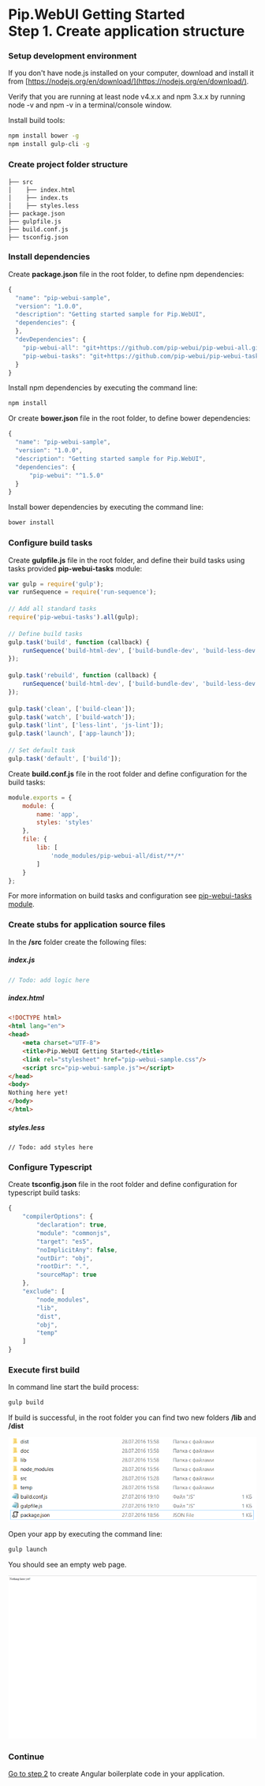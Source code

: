 # Pip.WebUI Getting Started <br/> Step 1. Create application structure

### Setup development environment

If you don't have node.js installed on your computer, download and install it from [https://nodejs.org/en/download/](https://nodejs.org/en/download/).

Verify that you are running at least node v4.x.x and npm 3.x.x by running node -v and npm -v in a terminal/console window.

Install build tools:
```bash
npm install bower -g
npm install gulp-cli -g
```

### Create project folder structure

```
├── src
│    ├── index.html
│    ├── index.ts
│    ├── styles.less
├── package.json
├── gulpfile.js
├── build.conf.js
├── tsconfig.json
```

### Install dependencies

Create **package.json** file in the root folder, to define npm dependencies:

```javascript
{
  "name": "pip-webui-sample",
  "version": "1.0.0",
  "description": "Getting started sample for Pip.WebUI",
  "dependencies": {
  },
  "devDependencies": {
    "pip-webui-all": "git+https://github.com/pip-webui/pip-webui-all.git",
    "pip-webui-tasks": "git+https://github.com/pip-webui/pip-webui-tasks.git"
  }
}

```

Install npm dependencies by executing the command line:
```bash
npm install
```

Or create **bower.json** file in the root folder, to define bower dependencies:

```javascript
{
  "name": "pip-webui-sample",
  "version": "1.0.0",
  "description": "Getting started sample for Pip.WebUI",
  "dependencies": {
      "pip-webui": "^1.5.0"
  }
}

```

Install bower dependencies by executing the command line:
```bash
bower install
```

### Configure build tasks 

Create **gulpfile.js** file in the root folder, and define their build tasks using tasks provided **pip-webui-tasks** module:

```javascript
var gulp = require('gulp');
var runSequence = require('run-sequence');

// Add all standard tasks    
require('pip-webui-tasks').all(gulp);

// Define build tasks
gulp.task('build', function (callback) {
    runSequence('build-html-dev', ['build-bundle-dev', 'build-less-dev', 'build-lib', 'build-res'], 'build-dist', callback);
});

gulp.task('rebuild', function (callback) {
    runSequence('build-html-dev', ['build-bundle-dev', 'build-less-dev'], 'build-dist', callback);
});

gulp.task('clean', ['build-clean']);
gulp.task('watch', ['build-watch']);
gulp.task('lint', ['less-lint', 'js-lint']);
gulp.task('launch', ['app-launch']);

// Set default task
gulp.task('default', ['build']);
```

Create **build.conf.js** file in the root folder and define configuration for the build tasks:

```javascript
module.exports = {
    module: {
        name: 'app',
        styles: 'styles'
    },
    file: {
        lib: [
            'node_modules/pip-webui-all/dist/**/*'
        ]
    }
};
```

For more information on build tasks and configuration see [pip-webui-tasks module](https://github.com/pip-webui/pip-webui-tasks).

### Create stubs for application source files

In the **/src** folder create the following files:

##### index.js
```javascript
// Todo: add logic here
```

##### index.html
```html
<!DOCTYPE html>
<html lang="en">
<head>
    <meta charset="UTF-8">
    <title>Pip.WebUI Getting Started</title>
    <link rel="stylesheet" href="pip-webui-sample.css"/>
    <script src="pip-webui-sample.js"></script>
</head>
<body>
Nothing here yet!
</body>
</html>
```

##### styles.less
```
// Todo: add styles here
```

### Configure Typescript

Create **tsconfig.json** file in the root folder and define configuration for typescript build tasks:

```javascript
{
    "compilerOptions": {
		"declaration": true,
        "module": "commonjs",
        "target": "es5",
        "noImplicitAny": false,
        "outDir": "obj",
        "rootDir": ".",
        "sourceMap": true
    },
    "exclude": [
        "node_modules",
        "lib",
        "dist",
        "obj",
        "temp"
    ]
}
```

### Execute first build

In command line start the build process:
```bash
gulp build
```

If build is successful, in the root folder you can find two new folders **/lib** and **/dist**

![Result structure](artifacts/result_structure.png)

Open your app by executing the command line:
```bash
gulp launch
```

You should see an empty web page.

![Empty web page](artifacts/empty_screen.png)

### Continue

[Go to step 2](https://github.com/pip-webui/pip-webui-sample/blob/master/step2/) to create Angular boilerplate code in your application.
